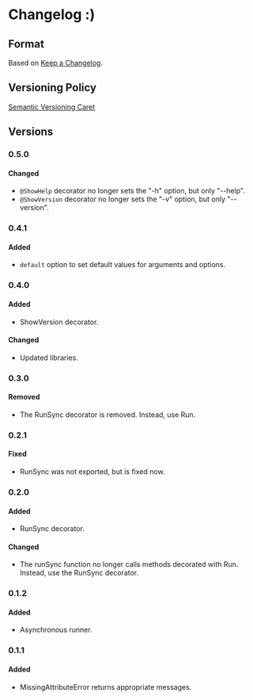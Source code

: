
# Changelog :)

## Format

Based on [Keep a Changelog].

## Versioning Policy

[Semantic Versioning Caret]

## Versions

### 0.5.0

#### Changed

* `@ShowHelp` decorator no longer sets the "-h" option, but only "--help".
* `@ShowVersion` decorator no longer sets the "-v" option, but only "--version".

### 0.4.1

#### Added

* `default` option to set default values for arguments and options.

### 0.4.0

#### Added

* ShowVersion decorator.

#### Changed

* Updated libraries.

### 0.3.0

#### Removed

* The RunSync decorator is removed. Instead, use Run. 

### 0.2.1

#### Fixed

* RunSync was not exported, but is fixed now. 

### 0.2.0

#### Added

* RunSync decorator.

#### Changed

* The runSync function no longer calls methods decorated with Run. Instead, use the RunSync decorator.

### 0.1.2

#### Added

* Asynchronous runner.

### 0.1.1

#### Added

* MissingAttributeError returns appropriate messages.

[Keep a Changelog]: http://keepachangelog.com/en/1.0.0/
[Semantic Versioning Caret]: https://github.com/myowncake/semver-caret
